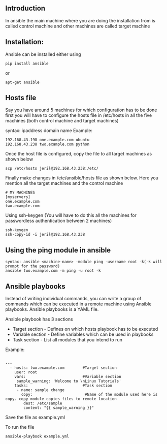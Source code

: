 ## Introduction

In ansible the main machine where you are doing the installation from is called control machine and other machines are called target machine

## Installation:

Ansible can be installed either using 
```
pip install ansible 
```
or 
```
apt-get ansible
```
  
## Hosts file
 
Say you have around 5 machines for which configuration has to be done first you will have to configure the hosts file in /etc/hosts in all the five machines (both control machine and target machines)

syntax: ipaddress domain name
Example:

```
192.168.43.198 one.example.com ubuntu
192.168.43.238 two.example.com python
``` 

Once the host file is configured, copy the file to all target machines as shown below

```
scp /etc/hosts jeril@192.168.43.238:/etc/
```

Finally make changes in /etc/ansible/hosts file as shown below. Here you mention all the target machines and the control machine

```
# MY MACHINES
[myservers]
one.example.com
two.example.com
```

Using ssh-keygen (You will have to do this all the machines for passwordless authentication between 2 machines)

```
ssh-keygen
ssh-copy-id -i jeril@192.168.43.238
```

## Using the ping module in ansible

```
syntax: ansible <machine-name> -module ping -username root -k(-k will prompt for the password)
ansible two.example.com -m ping -u root -k
```

## Ansible playbooks

Instead of writing individual commands, you can write a group of commands which can be executed in a remote machine using Ansible playbooks. Ansible playbooks is a YAML file.  

Ansible playbook has 3 sections

- Target section - Defines on which hosts playbook has to be executed
- Variable section - Define variables which can be used in playbooks
- Task section - List all modules that you intend to run

Example:
```
 
---
  - hosts: two.example.com        #Target section
    user: root                    
    vars:                         #Variable section  
     sample_warning: 'Welcome to \nLinux Tutorials'
    tasks:                        #Task section 
     - name: sample change
       copy:                       #Name of the module used here is copy. copy module copies files to remote location  
        dest: /etc/sample          
        content: "{{ sample_warning }}"
 ```
 
 Save the file as example.yml
 
 To run the file
 ```
 ansible-playbook example.yml
 ```
